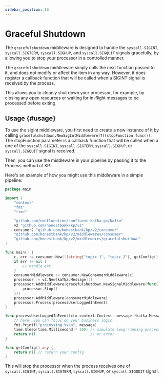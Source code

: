 ```yaml
---
sidebar_position: 10
---
```

# Graceful Shutdown
The `gracefulshutdown` middleware is designed to handle the `syscall.SIGINT`, `syscall.SIGTERM`, `syscall.SIGHUP`, and `syscall.SIGQUIT` signals gracefully, by allowing you to stop your processor in a controlled manner.

The `gracefulshutdown` middleware simply calls the next function passed to it, and does not modify or affect the item in any way. However, it does register a callback function that will be called when a SIGINT signal is received by the process.

This allows you to cleanly shut down your processor, for example, by closing any open resources or waiting for in-flight messages to be processed before exiting.

## Usage {#usage}
To use the sigint middleware, you first need to create a new instance of it by calling `gracefulshutdown.NewSigIntMiddleware[T](stopFunction func())`. The stopFunction parameter is a callback function that will be called when a one of the `syscall.SIGINT`, `syscall.SIGTERM`, `syscall.SIGHUP`, or `syscall.SIGQUIT` signal is received.

Then, you can use the middleware in your pipeline by passing it to the Process method of KP.

Here's an example of how you might use this middleware in a simple pipeline:

```go
package main

import (
	"context"
	"fmt"
	"time"

	"github.com/confluentinc/confluent-kafka-go/kafka"
	v2 "github.com/honestbank/kp/v2"
	consumer2 "github.com/honestbank/kp/v2/consumer"
	"github.com/honestbank/kp/v2/middlewares/consumer"
	"github.com/honestbank/kp/v2/middlewares/gracefulshutdown"
)

func main() {
	c, err := consumer.New([]string{"topic-1", "topic-2"}, getConfig())
	if err != nil {
		// handle err
	}
	consumerMiddleware := consumer.NewConsumerMiddleware(c)
	processor := v2.New[kafka.Message]()
	processor.AddMiddleware(gracefulshutdown.NewSignalMiddleware(func() {
		processor.Stop()
	}))
	processor.AddMiddleware(consumerMiddleware)
	processor.Process(processUserLoggedInEvent)
}

func processUserLoggedInEvent(ctx context.Context, message *kafka.Message) error {
	// here, you can focus on your business logic.
	fmt.Printf("processing %v\n", message)
	time.Sleep(time.Millisecond * 200) // simulate long-running process
	return nil                         // or error
}

func getConfig() any {
	return nil // return your config
}
```
This will stop the processor when the process receives one of `syscall.SIGINT`, `syscall.SIGTERM`, `syscall.SIGHUP`, or `syscall.SIGQUIT` signal.
